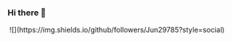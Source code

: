 ### Hi there 👋
<img scr="https://img.shields.io/github/followers/Jun29785?style=social">
![](https://img.shields.io/github/followers/Jun29785?style=social)
<!--
**Jun29785/Jun29785** is a ✨ _special_ ✨ repository because its `README.md` (this file) appears on your GitHub profile.

Here are some ideas to get you started:

- 🔭 I’m currently working on ...
- 🌱 I’m currently learning ...
- 👯 I’m looking to collaborate on ...
- 🤔 I’m looking for help with ...
- 💬 Ask me about ...
- 📫 How to reach me: ...
- 😄 Pronouns: ...
- ⚡ Fun fact: ...
-->
